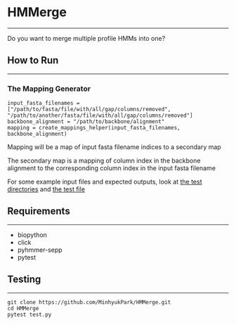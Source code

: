 # HMMerge
---
Do you want to merge multiple profile HMMs into one?

## How to Run
---
### The Mapping Generator
```
input_fasta_filenames = ["/path/to/fasta/file/with/all/gap/columns/removed", "/path/to/another/fasta/file/with/all/gap/columns/removed"]
backbone_alignment = "/path/to/backbone/alignment"
mapping = create_mappings_helper(input_fasta_filenames, backbone_alignment)
```
Mapping will be a map of input fasta filename indices to a secondary map

The secondary map is a mapping of column index in the backbone alignment to the corresponding column index in the input fasta filename

For some example input files and expected outputs, look at [the test directories](test/merge_test) and [the test file](test.py)


## Requirements
---
* biopython
* click
* pyhmmer-sepp
* pytest

## Testing
---
```
git clone https://github.com/MinhyukPark/HMMerge.git
cd HMMerge
pytest test.py
```


